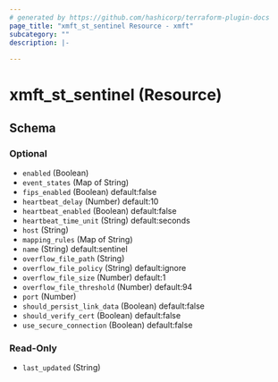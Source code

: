```yaml
---
# generated by https://github.com/hashicorp/terraform-plugin-docs
page_title: "xmft_st_sentinel Resource - xmft"
subcategory: ""
description: |-
  
---
```


# xmft_st_sentinel (Resource)





<!-- schema generated by tfplugindocs -->
## Schema

### Optional

- `enabled` (Boolean)
- `event_states` (Map of String)
- `fips_enabled` (Boolean) default:false
- `heartbeat_delay` (Number) default:10
- `heartbeat_enabled` (Boolean) default:false
- `heartbeat_time_unit` (String) default:seconds
- `host` (String)
- `mapping_rules` (Map of String)
- `name` (String) default:sentinel
- `overflow_file_path` (String)
- `overflow_file_policy` (String) default:ignore
- `overflow_file_size` (Number) default:1
- `overflow_file_threshold` (Number) default:94
- `port` (Number)
- `should_persist_link_data` (Boolean) default:false
- `should_verify_cert` (Boolean) default:false
- `use_secure_connection` (Boolean) default:false

### Read-Only

- `last_updated` (String)
